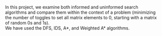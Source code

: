 In this project, we examine both informed and uninformed search algorithms and compare them within the context of a problem (minimizing the number of toggles to set all matrix elements to 0, starting with a matrix of random 0s and 1s).  
We have used the DFS, IDS, A*, and Weighted A* algorithms.
